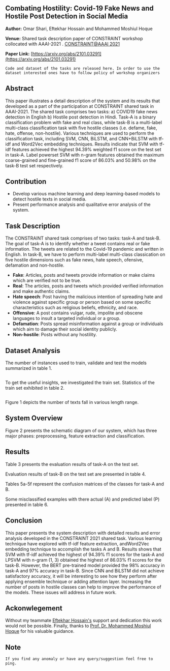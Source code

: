 <img title="" src="Figures/image-constraint.PNG" alt="">

## Combating Hostility: Covid-19 Fake News and Hostile Post Detection in Social Media

**Author:** Omar Shari, Eftekhar Hossain and Mohammed Moshiul Hoque

**Venue:** Shared task description paper of CONSTRAINT workshop collocated with AAAI-2021 . [CONSTRAINT@AAAI 2021](https://constraint-shared-task-2021.github.io/)

**Paper Link:** [https://arxiv.org/abs/2101.03291](https://arxiv.org/abs/2101.03291)

`Code and dataset of the tasks are released here. In order to use the dataset interested ones have to follow policy of workshop organizers`

## Abstract

This paper illustrates a detail description of the system and its results that developed as a part of the participation at CONSTRAINT shared task in AAAI-2021. The shared task comprises two tasks: a) COVID19 fake news detection in English b) Hostile post detection in Hindi. Task-A is a binary classification problem with fake and real class, while task-B is a multi-label multi-class classification task with five hostile classes (i.e. defame, fake, hate, offense, non-hostile). Various techniques are used to perform the classification task, including SVM, CNN, BiLSTM, and CNN+BiLSTM with tf-idf and Word2Vec embedding techniques. Results indicate that SVM with tf-idf features achieved the highest 94.39% weighted f1 score on the test set in task-A. Label powerset SVM with n-gram features obtained the maximum coarse-grained and fine-grained f1 score of 86.03% and 50.98% on the task-B test set respectively.

## Contribution
- Develop various machine learning and deep learning-based models to detect hostile texts in social media.
- Present performance analysis and qualitative error analysis of the system.

## Task Description

The CONSTRAINT shared task comprises of two tasks: task-A and task-B. The goal of task-A is to identify whether a tweet contains real or fake information. The tweets are related to the Covid-19 pandemic and written in English. In task-B, we have to perform multi-label multi-class classication on five hostile dimensions such as fake news, hate speech, ofensive, defamation and non-hostile.

- **Fake**: Articles, posts and tweets provide information or make claims which are verified not to be true.
- **Real**: The articles, posts and tweets which provided verified information and make authentic claims.
- **Hate speech**: Post having the malicious intention of spreading hate and violence against specific group or person based on some specific characteristics such as religious beliefs, ethnicity, and race.
- **Offensive**: A post contains vulgar, rude, impolite and obscene languages to insult a targeted individual or a group.
- **Defamation**: Posts spread misinformation against a group or individuals
which aim to damage their social identity publicly.
- **Non-hostile**: Posts without any hostility.

## Dataset Analysis

The number of instances used to train, validate and test the models summarized in table 1.

<img title="" src="Figures/Table1.PNG" alt="">

To get the useful insights, we investigated the train set. Statistics of the train set exhibited in table 2.

<img title="" src="Figures/Table2.PNG" alt="">

Figure 1 depicts the number of texts fall in various length range.
<img title="" src="Figures/Fig1.PNG" alt="">

## System Overview
Figure 2 presents the schematic diagram of our system, which has three major phases: preprocessing, feature extraction and classification.
<img title="" src="Figures/Fig2.PNG" alt="">

## Results 
Table 3 presents the evaluation results of task-A on the test set.
<img title="" src="Figures/Table3.PNG" alt="">

Evaluation results of task-B on the test set are presented in table 4.
<img title="" src="Figures/Table4.PNG" alt="">

Tables 5a-5f represent the confusion matrices of the classes for task-A and B.
<img title="" src="Figures/Table5.PNG" alt="">

Some misclassified examples with there actual (A) and predicted label (P) presented in table 6.
<img title="" src="Figures/Table6.PNG" alt="">

## Conclusion
This paper presents the system description with detailed results and error analysis developed in the CONSTRAINT 2021 shared task. Various learning technique have explored with tf-idf feature extraction, andWord2Vec embedding technique to accomplish the tasks A and B. Results shows that SVM with tf-idf achieved the highest of 94.39% f1 scores for the task-A and LPSVM with n-gram (1, 3) obtained the highest of 86.03% f1 scores for the task-B. However, the BERT pre-trained model provided the 98% accuracy in task-A and 97% accuracy in task-B. Since CNN and BiLSTM did not achieve satisfactory accuracy, it will be interesting to see how they perform after applying ensemble technique or adding attention layer. Increasing the number of posts in hostile classes can help to improve the performance of the models. These issues will address in future work.

## Ackonwlegement
Without my teammate [Eftekhar Hossain's](https://eftekhar-hossain.github.io/portfolio/) support and dedication this work would not be possible. Finally, thanks to [Prof. Dr. Mohammed Moshiul Hoque](https://www.researchgate.net/profile/Moshiul_Hoque) for his valuable guidance.

## Note
`If you find any anomaly or have any query/suggestion feel free to ping.`
